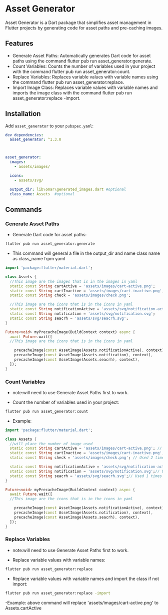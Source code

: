 # Asset Generator

Asset Generator is a Dart package that simplifies asset management in Flutter projects by generating code for asset paths and pre-caching images.

## Features

- Generate Asset Paths: Automatically generates Dart code for asset paths using the command flutter pub run asset_generator:generate.
- Count Variables: Counts the number of variables used in your project with the command flutter pub run asset_generator:count.
- Replace Variables: Replaces variable values with variable names using the command flutter pub run asset_generator:replace.
- Import Image Class: Replaces variable values with variable names and imports the image class  with the command flutter pub run asset_generator:replace -import.

## Installation

Add `asset_generator` to your `pubspec.yaml`:

```yaml
dev_dependencies:
  asset_generator: ^1.3.0



asset_generator:
  images:
    - assets/images/

  icons:
    - assets/svg/

  output_dir: lib\omar\generated_images.dart #optional
  class_name: Assets  #optional
```

## Commands

### Generate Asset Paths

- Generate Dart code for asset paths:

```sh
flutter pub run asset_generator:generate
```

- This command will general a file in the output_dir and name class name as class_name frpm yaml
  
```dart
import 'package:flutter/material.dart';

class Assets {
  //This image are the images that is in the images in yaml 
  static const String cartActive = 'assets/images/cart-active.png'; 
  static const String cartInactive = 'assets/images/cart-inactive.png';
  static const String check = 'assets/images/check.png'; 

  //This image are the icons that is in the icons in yaml 
  static const String notificationActive = 'assets/svg/notification-active.svg';
  static const String notification = 'assets/svg/notification.svg';
  static const String seacrh = 'assets/svg/seacrh.svg';
}

Future<void> myPrecacheImage(BuildContext context) async {
  await Future.wait([
  //This image are the icons that is in the icons in yaml 

    precacheImage(const AssetImage(Assets.notificationActive), context),
    precacheImage(const AssetImage(Assets.notification), context),
    precacheImage(const AssetImage(Assets.seacrh), context),
  ]);
}
```

### Count Variables

- note:will need to use Generate Asset Paths first to work.
  
- Count the number of variables used in your project:

```sh
flutter pub run asset_generator:count
```

- Example:

```dart
import 'package:flutter/material.dart';

class Assets {
  //will place the number of image used
  static const String cartActive = 'assets/images/cart-active.png'; // Used 2 times
  static const String cartInactive = 'assets/images/cart-inactive.png';// Used 1 times
  static const String check = 'assets/images/check.png'; // Used 2 times

  static const String notificationActive = 'assets/svg/notification-active.svg';// Used 5 times
  static const String notification = 'assets/svg/notification.svg';// Used 0 times
  static const String seacrh = 'assets/svg/seacrh.svg';// Used 1 times
}

Future<void> myPrecacheImage(BuildContext context) async {
  await Future.wait([
  //This image are the icons that is in the icons in yaml 

    precacheImage(const AssetImage(Assets.notificationActive), context),
    precacheImage(const AssetImage(Assets.notification), context),
    precacheImage(const AssetImage(Assets.seacrh), context),
  ]);
}
```

### Replace Variables

- note:will need to use Generate Asset Paths first to work.

- Replace variable values with variable names:

```sh
flutter pub run asset_generator:replace
```

- Replace variable values with variable names and import the class if not import:

```sh
flutter pub run asset_generator:replace -import
```

-Example: above command will replace 'assets/images/cart-active.png' to Assets.cartActive
  